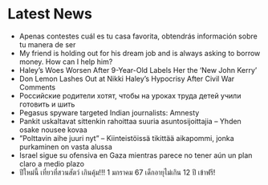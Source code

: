 # Latest News
-  Apenas contestes cuál es tu casa favorita, obtendrás información sobre tu manera de ser
-  My friend is holding out for his dream job and is always asking to borrow money. How can I help him?
-  Haley’s Woes Worsen After 9-Year-Old Labels Her the ‘New John Kerry’
-  Don Lemon Lashes Out at Nikki Haley’s Hypocrisy After Civil War Comments
-  Российские родители хотят, чтобы на уроках труда детей учили готовить и шить
-  Pegasus spyware targeted Indian journalists: Amnesty
-  Pankit uskaltavat sittenkin rahoittaa suuria asuntosijoittajia – Yhden osake nousee kovaa
-  ”Polttavin aihe juuri nyt” – Kiinteistöissä tikittää aikapommi, jonka purkaminen on vasta alussa
-  Israel sigue su ofensiva en Gaza mientras parece no tener aún un plan claro a medio plazo
-  ปีใหม่นี้ เที่ยวที่สวนสัตว์ เกินคุ้ม!!! 1 มกราคม 67 เด็กอายุไม่เกิน 12 ปี เข้าฟรี!
